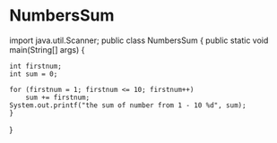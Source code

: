 # NumbersSum
import java.util.Scanner;
public class NumbersSum
{
	public static void main(String[] args)
	{

	int firstnum;
	int sum = 0;

	for (firstnum = 1; firstnum <= 10; firstnum++)
		sum += firstnum;
	System.out.printf("the sum of number from 1 - 10 %d", sum);
	}
}
